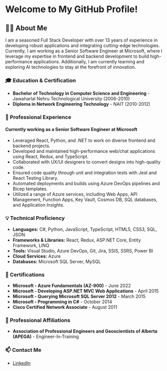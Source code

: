 # Welcome to My GitHub Profile!

## 👨‍💻 About Me

I am a seasoned Full Stack Developer with over 13 years of experience in developing robust applications and integrating cutting-edge technologies. Currently, I am working as a Senior Software Engineer at Microsoft, where I leverage my expertise in frontend and backend development to build high-performance applications. Additionally, I am currently learning and exploring AI technologies to stay at the forefront of innovation.

### 🎓 Education & Certification
- **Bachelor of Technology in Computer Science and Engineering** - Jawaharlal Nehru Technological University (2006-2010)
- **Diploma in Network Engineering Technology** - NAIT (2010-2012)

### 🏢 Professional Experience

#### **Currently working as a Senior Software Engineer at Microsoft**
- Leveraged React, Python, and .NET to work on diverse frontend and backend projects.
- Developed and maintained high-performance web/chat applications using React, Redux, and TypeScript.
- Collaborated with UX/UI designers to convert designs into high-quality code.
- Ensured code quality through unit and integration tests with Jest and React Testing Library.
- Automated deployments and builds using Azure DevOps pipelines and Bicep templates.
- Utilized a range of Azure services, including Web Apps, API Management, Function Apps, Key Vault, Cosmos DB, SQL databases, and Application Insights.

### 💡 Technical Proficiency
- **Languages:** C#, Python, JavaScript, TypeScript, HTML5, CSS3, SQL, JSON
- **Frameworks & Libraries:** React, Redux, ASP.NET Core, Entity Framework, LINQ
- **Tools:** Visual Studio, Azure DevOps, Git, Jira, SSIS, SSRS, Power BI
- **Cloud Services:** Azure
- **Databases:** Microsoft SQL Server, MySQL

### 🌟 Certifications
- **Microsoft - Azure Fundamentals (AZ-900)** - June 2022
- **Microsoft - Developing ASP.NET MVC Web Applications** - April 2015
- **Microsoft - Querying Microsoft SQL Server 2012** - March 2015
- **Microsoft - Programming in C#** - October 2014
- **Cisco Certified Network Associate** - August 2011

### 📜 Professional Affiliations
- **Association of Professional Engineers and Geoscientists of Alberta (APEGA)** - Engineer-In-Training

### 📫 Contact Me
- [LinkedIn](https://linkedin.com/in/rakesh-chevuru-8382a78b)
